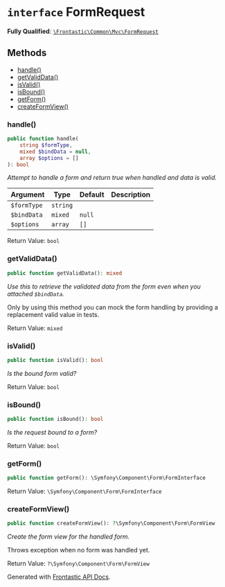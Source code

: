 # `interface`  FormRequest

**Fully Qualified**: [`\Frontastic\Common\Mvc\FormRequest`](../../../src/php/Mvc/FormRequest.php)

## Methods

* [handle()](#handle)
* [getValidData()](#getvaliddata)
* [isValid()](#isvalid)
* [isBound()](#isbound)
* [getForm()](#getform)
* [createFormView()](#createformview)

### handle()

```php
public function handle(
    string $formType,
    mixed $bindData = null,
    array $options = []
): bool
```

*Attempt to handle a form and return true when handled and data is valid.*

Argument|Type|Default|Description
--------|----|-------|-----------
`$formType`|`string`||
`$bindData`|`mixed`|`null`|
`$options`|`array`|`[]`|

Return Value: `bool`

### getValidData()

```php
public function getValidData(): mixed
```

*Use this to retrieve the validated data from the form even when you attached `$bindData`.*

Only by using this method you can mock the form handling by providing a replacement valid value in tests.

Return Value: `mixed`

### isValid()

```php
public function isValid(): bool
```

*Is the bound form valid?*

Return Value: `bool`

### isBound()

```php
public function isBound(): bool
```

*Is the request bound to a form?*

Return Value: `bool`

### getForm()

```php
public function getForm(): \Symfony\Component\Form\FormInterface
```

Return Value: `\Symfony\Component\Form\FormInterface`

### createFormView()

```php
public function createFormView(): ?\Symfony\Component\Form\FormView
```

*Create the form view for the handled form.*

Throws exception when no form was handled yet.

Return Value: `?\Symfony\Component\Form\FormView`

Generated with [Frontastic API Docs](https://github.com/FrontasticGmbH/apidocs).
